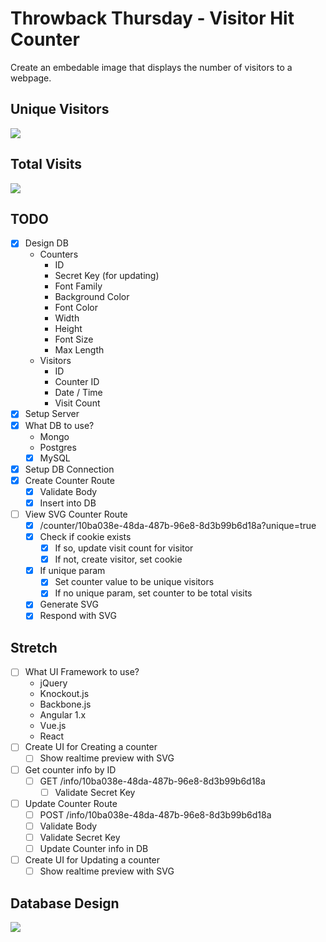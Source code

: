 # Throwback Thursday - Visitor Hit Counter

Create an embedable image that displays the number of visitors to a webpage.

## Unique Visitors

![](https://ht-ct.now.sh/counters/d1cb34d4-ec7d-40c7-bd38-e98932121ec2?unique=true)

## Total Visits

![](https://ht-ct.now.sh/counters/d1cb34d4-ec7d-40c7-bd38-e98932121ec2)

## TODO
* [x] Design DB
  * Counters
    * ID
    * Secret Key (for updating)
    * Font Family
    * Background Color
    * Font Color
    * Width
    * Height
    * Font Size
    * Max Length
  * Visitors
    * ID
    * Counter ID
    * Date / Time
    * Visit Count
* [x] Setup Server
* [x] What DB to use?
  * Mongo
  * Postgres
  * [x] MySQL
* [x] Setup DB Connection
* [x] Create Counter Route
  * [x] Validate Body
  * [x] Insert into DB
* [ ] View SVG Counter Route
  * [x] /counter/10ba038e-48da-487b-96e8-8d3b99b6d18a?unique=true
  * [x] Check if cookie exists
    * [x] If so, update visit count for visitor
    * [x] If not, create visitor, set cookie
  * [x] If unique param
    * [x] Set counter value to be unique visitors
    * [x] If no unique param, set counter to be total visits
  * [x] Generate SVG
  * [x] Respond with SVG

## Stretch
* [ ] What UI Framework to use?
  * jQuery
  * Knockout.js
  * Backbone.js
  * Angular 1.x
  * Vue.js
  * React
* [ ] Create UI for Creating a counter
  * [ ] Show realtime preview with SVG
* [ ] Get counter info by ID
  * [ ] GET /info/10ba038e-48da-487b-96e8-8d3b99b6d18a
    * [ ] Validate Secret Key
* [ ] Update Counter Route
  * [ ] POST /info/10ba038e-48da-487b-96e8-8d3b99b6d18a
  * [ ] Validate Body
  * [ ] Validate Secret Key
  * [ ] Update Counter info in DB
* [ ] Create UI for Updating a counter
  * [ ] Show realtime preview with SVG

## Database Design

![](https://i.imgur.com/Ddw1nHo.png)